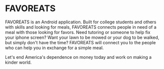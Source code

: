 # FAVOREATS 
FAVOREATS is an Android application.
Built for college students and others with skills and looking for meals, FAVOREATS connects people in need of a meal with those looking for favors. Need tutoring or someone to help fix your iphone screen? Want your lawn to be mowed or your dog to be walked, but simply don't have the time? FAVOREATS  will connect you to the people who can help you in exchange for a simple meal.

Let's end America's dependence on money today and work on making a kinder world.

